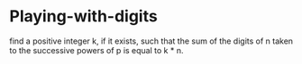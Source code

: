 # Playing-with-digits
 find a positive integer k, if it exists, such that the sum of the digits of n taken to the successive powers of p is equal to k * n.
